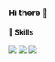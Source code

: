 ### Hi there 👋


#### 💪 Skills
<img src="https://img.shields.io/badge/Android-3DDC84?style=flat-square&logo=React&logoColor=#61DAFB"/>
<img src="https://img.shields.io/badge/Android-3DDC84?style=flat-square&logo=Redux&logoColor=##764ABC"/>
<img src="https://img.shields.io/badge/Android-3DDC84?style=flat-square&logo=
Create React App&logoColor=#09D3AC"/>

<!--
**GYMMX/GYMMX** is a ✨ _special_ ✨ repository because its `README.md` (this file) appears on your GitHub profile.

Here are some ideas to get you started:

- 🔭 I’m currently working on ...
- 🌱 I’m currently learning ...
- 👯 I’m looking to collaborate on ...
- 🤔 I’m looking for help with ...
- 💬 Ask me about ...
- 📫 How to reach me: ...
- 😄 Pronouns: ...
- ⚡ Fun fact: ...
-->
